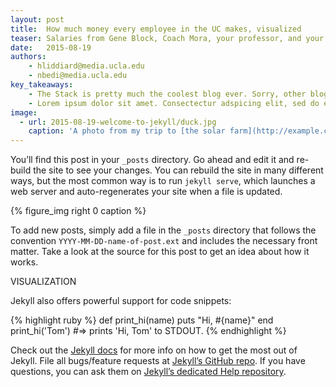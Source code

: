 ```yaml
---
layout: post
title:  How much money every employee in the UC makes, visualized
teaser: Salaries from Gene Block, Coach Mora, your professor, and your fellow student campus workers
date:   2015-08-19
authors:
    - hliddiard@media.ucla.edu
    - nbedi@media.ucla.edu
key_takeaways:
    - The Stack is pretty much the coolest blog ever. Sorry, other blogs.
    - Lorem ipsum dolor sit amet. Consectectur adspicing elit, sed do eiusmod tempor incindit. Et laborem, ut dolorem.
image:
  - url: 2015-08-19-welcome-to-jekyll/duck.jpg
    caption: 'A photo from my trip to [the solar farm](http://example.com).'
---
```

You’ll find this post in your `_posts` directory. Go ahead and edit it and re-build the site to see your changes. You can rebuild the site in many different ways, but the most common way is to run `jekyll serve`, which launches a web server and auto-regenerates your site when a file is updated.

{% figure_img right 0 caption %}

To add new posts, simply add a file in the `_posts` directory that follows the convention `YYYY-MM-DD-name-of-post.ext` and includes the necessary front matter. Take a look at the source for this post to get an idea about how it works.

<div id="visualization">VISUALIZATION</div>

Jekyll also offers powerful support for code snippets:

{% highlight ruby %}
def print_hi(name)
  puts "Hi, #{name}"
end
print_hi('Tom')
#=> prints 'Hi, Tom' to STDOUT.
{% endhighlight %}

Check out the [Jekyll docs][jekyll] for more info on how to get the most out of Jekyll. File all bugs/feature requests at [Jekyll’s GitHub repo][jekyll-gh]. If you have questions, you can ask them on [Jekyll’s dedicated Help repository][jekyll-help].

[jekyll]:      http://jekyllrb.com
[jekyll-gh]:   https://github.com/jekyll/jekyll
[jekyll-help]: https://github.com/jekyll/jekyll-help

